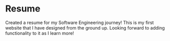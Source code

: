 # Resume
Created a resume for my Software Engineering journey!
This is my first website that I have designed from the ground up. Looking forward to adding functionality to it as I learn more!
